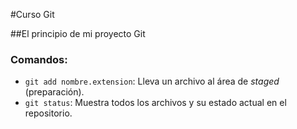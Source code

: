 #Curso Git

##El principio de mi proyecto Git
### Comandos:
- `git add nombre.extension`: Lleva un archivo al área de *staged* (preparación).
- `git status`: Muestra todos los archivos y su estado actual en el repositorio.